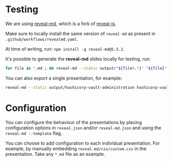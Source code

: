 # Testing

We are using [reveal-md](https://github.com/webpro/reveal-md), which is a fork of [reveal-js](https://revealjs.com/). 

Make sure to locally install the same version of `reveal-md` as present in `.github/workflows/revealmd.yaml`.

At time of writing, run: `npm install -g reveal-md@5.5.2`.

It's possible to generate the **reveal-md** slides locally for testing, run:

```sh
for file in *.md ; do reveal-md --static output/"${file%.*}" "${file}" ; done
```

You can also export a single presentation, for example:

```sh
reveal-md --static output/hashicorp-vault-administration hashicorp-vault-administration.md
```

# Configuration

You can configure the behaviour of the presentations by placing configuration options in `reveal.json` and/or `reveal-md.json` and using the `reveal-md --template` flag.

You can choose to add configuration to each individual presentation. For example, by manually embedding `reveal-md/css/custom.css` in the presentation. Take any `*.md` file as an example.